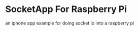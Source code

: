 SocketApp For Raspberry Pi
=========

an iphone app example for doing socket io into a raspberry pi
